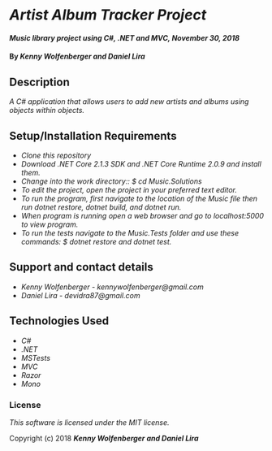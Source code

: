# _Artist Album Tracker Project_

#### _Music library project using C#, .NET and MVC, November 30, 2018_

#### By _**Kenny Wolfenberger and Daniel Lira**_

## Description

_A C# application that allows users to add new artists and albums using objects within objects._

## Setup/Installation Requirements

*  _Clone this repository_
* _Download .NET Core 2.1.3 SDK and .NET Core Runtime 2.0.9 and install them._
* _Change into the work directory:: $ cd Music.Solutions_
* _To edit the project, open the project in your preferred text editor._
* _To run the program, first navigate to the location of the Music file then run dotnet restore, dotnet build, and dotnet run._
* _When program is running open a web browser and go to localhost:5000 to view program._
* _To run the tests navigate to the Music.Tests folder and use these commands: $ dotnet restore and dotnet test._ 

## Support and contact details

* _Kenny Wolfenberger - kennywolfenberger@gmail.com_
* _Daniel Lira - devidra87@gmail.com_


## Technologies Used

* _C#_
* _.NET_
* _MSTests_
* _MVC_
* _Razor_
* _Mono_

### License

*This software is licensed under the MIT license.*

Copyright (c) 2018 **_Kenny Wolfenberger and Daniel Lira_**



